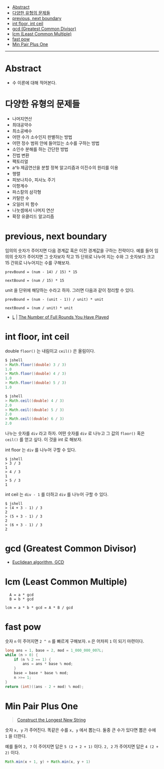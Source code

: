 - [Abstract](#abstract)
- [다양한 유형의 문제들](#다양한-유형의-문제들)
- [previous, next boundary](#previous-next-boundary)
- [int floor, int ceil](#int-floor-int-ceil)
- [gcd (Greatest Common Divisor)](#gcd-greatest-common-divisor)
- [lcm (Least Common Multiple)](#lcm-least-common-multiple)
- [fast pow](#fast-pow)
- [Min Pair Plus One](#min-pair-plus-one)

----

# Abstract

- 수 이론에 대해 적어본다.

# 다양한 유형의 문제들

- 나머지연산
- 최대공약수
- 최소공배수
- 어떤 수가 소수인지 판별하는 방법
- 어떤 정수 범위 안에 들어있는 소수를 구하는 방법
- 소인수 분해를 하는 간단한 방법
- 진법 변환
- 팩토리얼
- a^b 제곱연산을 분할 정복 알고리즘과 이진수의 원리를 이용
- 행렬
- 피보나치수, 피사노 주기
- 이항계수
- 파스칼의 삼각형
- 카탈란 수
- 오일러 피 함수
- 나눗셈에서 나머지 연산
- 확장 유클리드 알고리즘

# previous, next boundary

임의의 숫자가 주어지면 다음 경계값 혹은 이전 경계값을 구하는 전략이다. 예를 들어
임의의 숫자가 주어지면 그 숫자보자 작고 15 단위로 나누어 지는 수와 그 숫자보다
크고 15 간위로 나누어지는 수를 구해보자.

```
prevBound = (num - 14) / 15) * 15

nextBound = (num / 15) * 15
```

unit 을 단위에 해당하는 수라고 하자. 그러면 다음과 같이 정리할 수 있다.

```
prevBound = (num - (unit - 1)) / unit) * unit

nextBound = (num / unit) * unit
```

* [L](/leetcode2/TheNumberofFullRoundsYouHavePlayed/README.md) | [The Number of Full Rounds You Have Played](https://leetcode.com/problems/the-number-of-full-rounds-you-have-played/)

# int floor, int ceil

double `floor()` 는 내림이고 `ceil()` 은 올림이다.

```java
$ jshell
> Math.floor((double) 3 / 3)
1.0
> Math.floor((double) 4 / 3)
1.0
> Math.floor((double) 5 / 3)
1.0

$ jshell
> Math.ceil((double) 4 / 3)
2.0
> Math.ceil((double) 5 / 3)
2.0
> Math.ceil((double) 6 / 3)
2.0
```

나누는 숫자를 `div` 라고 하자. 어떤 숫자를 `div` 로 나누고 그 값의 `floor()`
혹은 `ceil()` 를 얻고 싶다. 이 것을 int 로 해보자.

int floor 는 `div` 를 나누어 구할 수 있다.

```
$ jshell
> 3 / 3
1
> 4 / 3
1
> 5 / 3
1
```

int ceil 는 `div - 1` 를 더하고 `div` 를 나누어 구할 수 있다.

```
$ jshell
> (4 + 3 - 1) / 3
2
> (5 + 3 - 1) / 3
2
> (6 + 3 - 1) / 3
2
```

# gcd (Greatest Common Divisor)

* [Euclidean algorithm, GCD](fundamentals/numbertheory/euclideanalgorithm/README.md)

# lcm (Least Common Multiple)

```
  A = a * gcd
  B = b * gcd

lcm = a * b * gcd = A * B / gcd
```

# fast pow

숫자 `n` 이 주어지면 `2 ^ n` 를 빠르게 구해보자. `n` 은 어차피 `1` 이 되기
마련이다.

```java
long ans = 1, base = 2, mod = 1_000_000_007L;
while (n > 0) {
    if (n % 2 == 1) {
        ans = ans * base % mod;
    }
    base = base * base % mod;
    n >>= 1;
}
return (int)((ans - 2 + mod) % mod);
```

# Min Pair Plus One

> [Construct the Longest New String](/leetcode3/ConstructtheLongestNewString/)

숫자 `x, y` 가 주어진다. 똑같은 수를 `x, y` 에서 뽑는다. 둘중 큰 수가 있다면
뽑은 수에 `1` 을 더한다.

예를 들어 `2, 7` 이 주어지면 답은 `5 (2 + 2 + 1)` 이다. `2, 2` 가 주어지면 답은
`4 (2 + 2)` 이다.

```java
Math.min(x + 1, y) + Math.min(x, y + 1)
```
